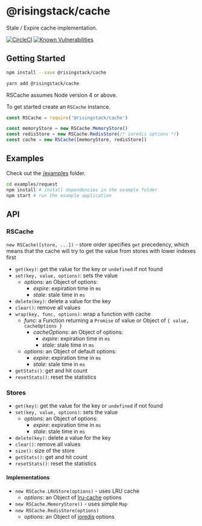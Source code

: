 # @risingstack/cache

Stale / Expire cache implementation.

[![CircleCI](https://circleci.com/gh/RisingStack/cache.svg?style=svg)](https://circleci.com/gh/RisingStack/cache)
[![Known Vulnerabilities](https://snyk.io/test/npm/@risingstack/cache/badge.svg)](https://snyk.io/test/npm/@risingstack/cache)

## Getting Started

```sh
npm install --save @risingstack/cache
```

```sh
yarn add @risingstack/cache
```

RSCache assumes Node version 4 or above.

To get started create an `RSCache` instance.

```js
const RSCache = require('@risingstack/cache')

const memoryStore = new RSCache.MemoryStore()
const redisStore = new RSCache.RedisStore(/* ioredis options */)
const cache = new RSCache([memoryStore, redisStore])
```

## Examples

Check out the [/examples](https://github.com/RisingStack/cache/tree/master/examples) folder.

```sh
cd examples/request
npm install # install dependencies in the example folder
npm start # run the example application
```

## API

### RSCache

`new RSCache([store, ...])` - store order specifies `get` precedency, which means that the cache will try to get the value from stores with lower indexes first

- `get(key)`: get the value for the key or `undefined` if not found
- `set(key, value, options)`: sets the value
  - *options*: an Object of options:
    - *expire*: expiration time in `ms`
    - *stale*: stale time in `ms`
- `delete(key)`: delete a value for the key
- `clear()`: remove all values
- `wrap(key, func, options)`: wrap a function with cache
  - *func*: a Function returning a `Promise` of value or Object of `{ value, cacheOptions }`
    - *cacheOptions*: an Object of options:
      - *expire*: expiration time in `ms`
      - *stale*: stale time in `ms`
  - *options*: an Object of default options:
    - *expire*: expiration time in `ms`
    - *stale*: stale time in `ms`
- `getStats()`: get and hit count
- `resetStats()`: reset the statistics

### Stores

- `get(key)`: get the value for the key or `undefined` if not found
- `set(key, value, options)`: sets the value
  - *options*: an Object of options:
    - *expire*: expiration time in `ms`
    - *stale*: stale time in `ms`
- `delete(key)`: delete a value for the key
- `clear()`: remove all values
- `size()`: size of the store
- `getStats()`: get and hit count
- `resetStats()`: reset the statistics

#### Implementations

- `new RSCache.LRUStore(options)` - uses LRU cache
  - *options*: an Object of [lru-cache](https://www.npmjs.com/package/lru-cache) options
- `new RSCache.MemoryStore()` - uses simple `Map`
- `new RSCache.RedisStore(options)`
  - *options*: an Object of [ioredis](https://www.npmjs.com/package/ioredis) options
